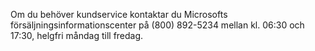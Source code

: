 Om du behöver kundservice kontaktar du Microsofts försäljningsinformationscenter på (800) 892-5234 mellan kl. 06:30 och 17:30, helgfri måndag till fredag.

<!--HONumber=Jun16_HO4-->


